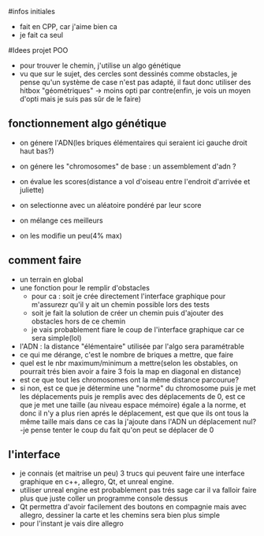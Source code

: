 #infos initiales
- fait en CPP, car j'aime bien ca
- je fait ca seul


#Idees projet POO
- pour trouver le chemin, j'utilise un algo génétique
- vu que sur le sujet, des cercles sont dessinés comme obstacles, je pense qu'un système de case n'est pas adapté, il faut donc utiliser des hitbox "géométriques" -> moins opti par contre(enfin, je vois un moyen d'opti mais je suis pas sûr de le faire)

## fonctionnement algo génétique
- on génere l'ADN(les briques élémentaires qui seraient ici gauche droit haut bas?)
- on génere les "chromosomes" de base : un assemblement d'adn ?



- on évalue les scores(distance a vol d'oiseau entre l'endroit d'arrivée et juliette)
- on selectionne avec un aléatoire pondéré par leur score
- on mélange ces meilleurs
- on les modifie un peu(4% max)

## comment faire
 - un terrain en global
 - une fonction pour le remplir d'obstacles
    - pour ca : soit je crée directement l'interface graphique pour m'assurezr qu'il y ait un chemin possible lors des tests
    - soit je fait la solution de créer un chemin puis d'ajouter des obstacles hors de ce chemin
    - je vais probablement fiare le coup de l'interface graphique car ce sera simple(lol)
 - l'ADN : la distance "élémentaire" utilisée par l'algo sera paramétrable
 - ce qui me dérange, c'est le nombre de briques a mettre, que faire
  - quel est le nbr maximum/minimum a mettre(selon les obstables, on pourrait trés bien avoir a faire 3 fois la map en diagonal en distance)
  - est ce que tout les chromosomes ont la même distance parcourue?
  - si non, est ce que je détermine une "norme" du chromosome puis je met les déplacements puis je remplis avec des déplacements de 0, est ce que je met une taille (au niveau espace mémoire) égale a la norme, et donc il n'y a plus rien aprés le déplacement, est que que ils ont tous la même taille mais dans ce cas la j'ajoute dans l'ADN un déplacement nul?
  -je pense tenter le coup du fait qu'on peut se déplacer de 0

## l'interface 
- je connais (et maitrise un peu) 3 trucs qui peuvent faire une interface graphique en c++, allegro, Qt, et unreal engine.
- utiliser unreal engine est probablement pas trés sage car il va falloir faire plus que juste coller un programme console dessus
- Qt permettra d'avoir facilement des boutons en compagnie mais avec allegro, dessiner la carte et les chemins sera bien plus simple
- pour l'instant je vais dire allegro

